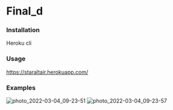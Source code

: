 # Final_d

### Installation
Heroku cli

### Usage
https://staraltair.herokuapp.com/

### Examples
![photo_2022-03-04_09-23-51](https://user-images.githubusercontent.com/77825166/156693512-f3f31619-e3e7-4b61-8542-77e659f75393.jpg)
![photo_2022-03-04_09-23-57](https://user-images.githubusercontent.com/77825166/156693748-4e344951-0003-4c2e-911b-3f722b4fe5d4.jpg)
